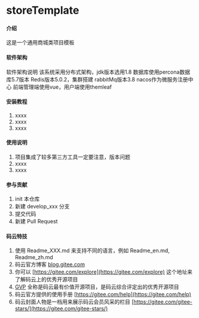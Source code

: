 # storeTemplate

#### 介绍
这是一个通用商城类项目模板

#### 软件架构
软件架构说明
  该系统采用分布式架构，jdk版本选用1.8
  数据库使用percona数据库5.7版本
  Redis版本5.0.2，集群搭建
  rabbitMq版本3.8
  nacos作为微服务注册中心
  前端管理端使用vue，用户端使用themleaf
#### 安装教程

1.  xxxx
2.  xxxx
3.  xxxx

#### 使用说明

1.  项目集成了较多第三方工具一定要注意，版本问题
2.  xxxx
3.  xxxx

#### 参与贡献

1.  init 本仓库
2.  新建 develop_xxx 分支
3.  提交代码
4.  新建 Pull Request


#### 码云特技

1.  使用 Readme\_XXX.md 来支持不同的语言，例如 Readme\_en.md, Readme\_zh.md
2.  码云官方博客 [blog.gitee.com](https://blog.gitee.com)
3.  你可以 [https://gitee.com/explore](https://gitee.com/explore) 这个地址来了解码云上的优秀开源项目
4.  [GVP](https://gitee.com/gvp) 全称是码云最有价值开源项目，是码云综合评定出的优秀开源项目
5.  码云官方提供的使用手册 [https://gitee.com/help](https://gitee.com/help)
6.  码云封面人物是一档用来展示码云会员风采的栏目 [https://gitee.com/gitee-stars/](https://gitee.com/gitee-stars/)
